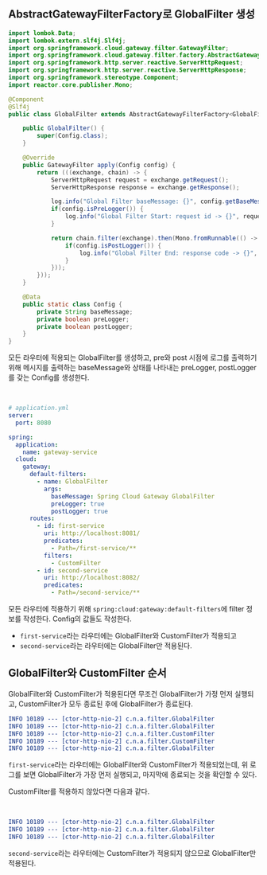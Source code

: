 ## AbstractGatewayFilterFactory로 GlobalFilter 생성

```java
import lombok.Data;
import lombok.extern.slf4j.Slf4j;
import org.springframework.cloud.gateway.filter.GatewayFilter;
import org.springframework.cloud.gateway.filter.factory.AbstractGatewayFilterFactory;
import org.springframework.http.server.reactive.ServerHttpRequest;
import org.springframework.http.server.reactive.ServerHttpResponse;
import org.springframework.stereotype.Component;
import reactor.core.publisher.Mono;

@Component
@Slf4j
public class GlobalFilter extends AbstractGatewayFilterFactory<GlobalFilter.Config> {

    public GlobalFilter() {
        super(Config.class);
    }

    @Override
    public GatewayFilter apply(Config config) {
        return (((exchange, chain) -> {
            ServerHttpRequest request = exchange.getRequest();
            ServerHttpResponse response = exchange.getResponse();

            log.info("Global Filter baseMessage: {}", config.getBaseMessage());
            if(config.isPreLogger()) {
                log.info("Global Filter Start: request id -> {}", request.getId());
            }

            return chain.filter(exchange).then(Mono.fromRunnable(() -> {
                if(config.isPostLogger()) {
                    log.info("Global Filter End: response code -> {}", response.getStatusCode());
                }
            }));
        }));
    }

    @Data
    public static class Config {
        private String baseMessage;
        private boolean preLogger;
        private boolean postLogger;
    }
}
```

모든 라우터에 적용되는 GlobalFilter를 생성하고, pre와 post 시점에 로그를 출력하기 위해 메시지를 출력하는 baseMessage와 상태를 나타내는 preLogger, postLogger를 갖는 Config를 생성한다. 

<br>

```yml
# application.yml
server:
  port: 8080

spring:
  application:
    name: gateway-service
  cloud:
    gateway:
      default-filters:
        - name: GlobalFilter
          args:
            baseMessage: Spring Cloud Gateway GlobalFilter
            preLogger: true
            postLogger: true
      routes:
        - id: first-service
          uri: http://localhost:8081/
          predicates:
            - Path=/first-service/**
          filters:
            - CustomFilter
        - id: second-service
          uri: http://localhost:8082/
          predicates:
            - Path=/second-service/**
```

모든 라우터에 적용하기 위해 ```spring:cloud:gateway:default-filters```에 filter 정보를 작성한다. Config의 값들도 작성한다.

- ```first-service```라는 라우터에는 GlobalFilter와 CustomFilter가 적용되고
- ```second-service```라는 라우터에는 GlobalFilter만 적용된다.


## GlobalFilter와 CustomFilter 순서

GlobalFilter와 CustomFilter가 적용된다면 무조건 GlobalFilter가 가정 먼저 실행되고, CustomFilter가 모두 종료된 후에 GlobalFilter가 종료된다. 

```yml
INFO 10189 --- [ctor-http-nio-2] c.n.a.filter.GlobalFilter                : Global Filter baseMessage: Spring Cloud Gateway GlobalFilter
INFO 10189 --- [ctor-http-nio-2] c.n.a.filter.GlobalFilter                : Global Filter Start: request id -> 9b9da915-2
INFO 10189 --- [ctor-http-nio-2] c.n.a.filter.CustomFilter                : Custom PRE Filter: request uri -> 9b9da915-2
INFO 10189 --- [ctor-http-nio-2] c.n.a.filter.CustomFilter                : Custom POST Filter: response code -> 200 OK
INFO 10189 --- [ctor-http-nio-2] c.n.a.filter.GlobalFilter                : Global Filter End: response code -> 200 OK
```

```first-service```라는 라우터에는 GlobalFilter와 CustomFilter가 적용되었는데, 위 로그를 보면 GlobalFilter가 가장 먼저 실행되고, 마지막에 종료되는 것을 확인할 수 있다.

CustomFilter를 적용하지 않았다면 다음과 같다.

<br>

```yml
INFO 10189 --- [ctor-http-nio-2] c.n.a.filter.GlobalFilter                : Global Filter baseMessage: Spring Cloud Gateway GlobalFilter
INFO 10189 --- [ctor-http-nio-2] c.n.a.filter.GlobalFilter                : Global Filter Start: request id -> 9b9da915-1
INFO 10189 --- [ctor-http-nio-2] c.n.a.filter.GlobalFilter                : Global Filter End: response code -> 200 OK
```

```second-service```라는 라우터에는 CustomFilter가 적용되지 않으므로 GlobalFilter만 적용된다.